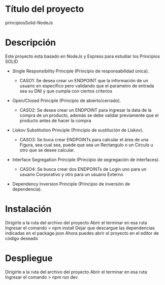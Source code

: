 # Título del proyecto
principiosSolid-NodeJs

# Descripción
Este proyecto esta basado en NodeJs y Express para estudiar los Principios SOLID

- Single Responsibility Principle (Principio de responsabilidad única).
  - CASO1: Se desea crear un ENDPOINT que la información de un usuario en específico pero validando que el parametro de entrada sea su DNI y que cumpla con ciertos criterios
  
- Open/Closed Principle (Principio de abierto/cerrado). 
  - CASO2: Se desea crear un ENDPOINT para ingresar la data de la compra de un producto, además se debe validar previamente que el producto antes de hacer la compra
  
- Liskov Substitution Principle (Principio de sustitución de Liskov).
  - CASO3: Se buca crear ENDPOINTs para calcular el área de una Figura, sea cual sea, puede que sea un Rectangulo o un Circulo u otro que se desee calcular. 
  
- Interface Segregation Principle (Principio de segregación de interfaces).
  - CASO4: Se busca crear dos ENDPOINTs de Login uno para un usuario Corporativo y otro para un usuario Externo
  
- Dependency Inversion Principle (Principio de inversión de dependencia).


# Instalación
Dirigirte a la ruta del archivo del proyecto
Abrir el terminar en esa ruta
Ingresar el comando > npm install 
Dejar que descargue las dependencias indicadas en el package.json
Ahora puedes abrir el proyecto en el editor de código deseado

# Despliegue
Dirigirte a la ruta del archivo del proyecto
Abrir el terminar en esa ruta
Ingresar el comando > npm run dev
